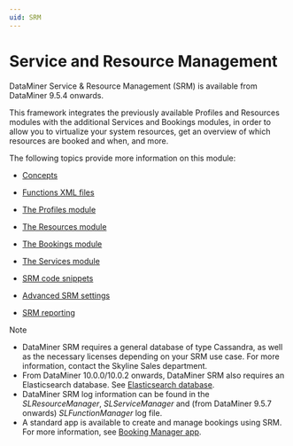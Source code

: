 ```yaml
---
uid: SRM
---
```


# Service and Resource Management

DataMiner Service & Resource Management (SRM) is available from DataMiner 9.5.4 onwards.

This framework integrates the previously available Profiles and Resources modules with the additional Services and Bookings modules, in order to allow you to virtualize your system resources, get an overview of which resources are booked and when, and more.

The following topics provide more information on this module:

- [Concepts](xref:Concepts1#concepts)

- [Functions XML files](xref:Functions_XML_files)

- [The Profiles module](xref:The_Profiles_module)

- [The Resources module](xref:The_Resources_module)

- [The Bookings module](xref:The_Bookings_module)

- [The Services module](xref:The_Services_module)

- [SRM code snippets](xref:SRM_code_snippets)

- [Advanced SRM settings](xref:Advanced_SRM_settings)

- [SRM reporting](xref:SRM_reporting)

> [!NOTE]
>
> - DataMiner SRM requires a general database of type Cassandra, as well as the necessary licenses depending on your SRM use case. For more information, contact the Skyline Sales department.
> - From DataMiner 10.0.0/10.0.2 onwards, DataMiner SRM also requires an Elasticsearch database. See [Elasticsearch database](xref:Elasticsearch_database).
> - DataMiner SRM log information can be found in the *SLResourceManager*, *SLServiceManager* and (from DataMiner 9.5.7 onwards) *SLFunctionManager* log file.
> - A standard app is available to create and manage bookings using SRM. For more information, see [Booking Manager app](xref:SolSRM).
